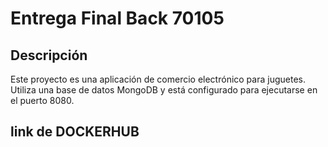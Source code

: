 # Entrega Final Back 70105

## Descripción

Este proyecto es una aplicación de comercio electrónico para juguetes. Utiliza una base de datos MongoDB y está configurado para ejecutarse en el puerto 8080.

## link de DOCKERHUB

